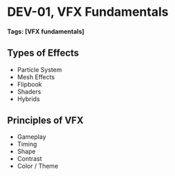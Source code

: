 # DEV-01, VFX Fundamentals
#### Tags: [VFX fundamentals]

## Types of Effects
+ Particle System
+ Mesh Effects
+ Flipbook
+ Shaders
+ Hybrids

## Principles of VFX
+ Gameplay
+ Timing
+ Shape
+ Contrast
+ Color / Theme